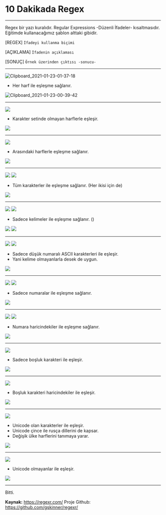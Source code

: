 
# 10 Dakikada Regex
___

Regex bir yazı kuralıdır.
Regular Expressions -Düzenli İfadeler- kısaltmasıdır.
Eğitimde kullanacağımız şablon alttaki gibidir.

[REGEX] `İfadeyi kullanma biçimi`

[AÇIKLAMA] `İfadenin açıklaması`

[SONUÇ] `Örnek üzerinden çıktısı -sonucu-`

-----------------------

![Clipboard_2021-01-23-01-37-18](https://user-images.githubusercontent.com/58127640/105559830-43f06a80-5d23-11eb-8b74-67f6d071a1f8.png)

- Her harf ile eşleşme sağlanır.

![Clipboard_2021-01-23-00-39-42](https://user-images.githubusercontent.com/58127640/105559876-62566600-5d23-11eb-86d6-2b7ce61d1298.png)

--------------------

![](@attachment/Clipboard_2021-01-23-01-45-03.png)

- Karakter setinde olmayan harflerle eşleşir.

![](@attachment/Clipboard_2021-01-23-01-45-14.png)

--------------------

![](@attachment/Clipboard_2021-01-23-01-47-57.png)

- Arasındaki harflerle eşleşme sağlanır.

![](@attachment/Clipboard_2021-01-23-01-53-11.png)

--------------------

![](@attachment/Clipboard_2021-01-23-01-54-22.png)
![](@attachment/Clipboard_2021-01-23-01-54-48.png)

- Tüm karakterler ile eşleşme sağlanır. (Her ikisi için de)

![](@attachment/Clipboard_2021-01-23-01-58-20.png)

--------------------

![](@attachment/Clipboard_2021-01-23-01-58-49.png)
![](@attachment/Clipboard_2021-01-23-02-00-01.png)

- Sadece kelimeler ile eşleşme sağlanır. ()

![](@attachment/Clipboard_2021-01-23-01-59-04.png)
![](@attachment/Clipboard_2021-01-23-01-59-28.png)

--------------------

![](@attachment/Clipboard_2021-01-23-02-01-06.png)
![](@attachment/Clipboard_2021-01-23-02-01-20.png)

- Sadece düşük numaralı ASCII karakterleri ile eşleşir.
- Yani kelime olmayanlarla desek de uygun.

![](@attachment/Clipboard_2021-01-23-02-00-59.png)

--------------------

![](@attachment/Clipboard_2021-01-23-02-04-59.png)
![](@attachment/Clipboard_2021-01-23-02-05-24.png)

- Sadece numaralar ile eşleşme sağlanır.

![](@attachment/Clipboard_2021-01-23-02-05-44.png)

--------------------

![](@attachment/Clipboard_2021-01-23-02-06-21.png)
![](@attachment/Clipboard_2021-01-23-02-07-39.png)

- Numara haricindekiler ile eşleşme sağlanır.

![](@attachment/Clipboard_2021-01-23-02-08-27.png)

--------------------

![](@attachment/Clipboard_2021-01-23-02-09-06.png)

- Sadece boşluk karakteri ile eşleşir.

![](@attachment/Clipboard_2021-01-23-02-09-17.png)

--------------------

![](@attachment/Clipboard_2021-01-23-02-10-30.png)

- Boşluk karakteri haricindekiler ile eşleşir.

![](@attachment/Clipboard_2021-01-23-02-09-17.png)

--------------------

![](@attachment/Clipboard_2021-01-23-02-16-16.png)

- Unicode olan karakterler ile eşleşir.
- Unicode çince ile rusça dillerini de kapsar.
- Değişik ülke harflerini tanımaya yarar.

![](@attachment/Clipboard_2021-01-23-02-16-34.png)

--------------------

![](@attachment/Clipboard_2021-01-23-02-17-50.png)

- Unicode olmayanlar ile eşleşir.

![](@attachment/Clipboard_2021-01-23-02-18-00.png)

--------------------

Bitti.

**Kaynak:** https://regexr.com/
Proje Github: https://github.com/gskinner/regexr/
